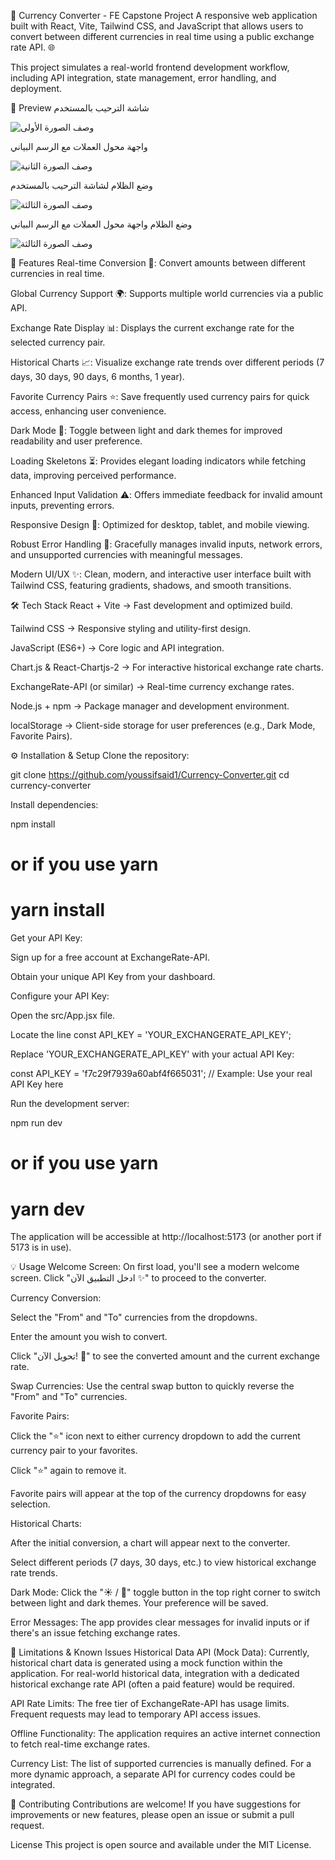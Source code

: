 💱 Currency Converter - FE Capstone Project
A responsive web application built with React, Vite, Tailwind CSS, and JavaScript that allows users to convert between different currencies in real time using a public exchange rate API. 🌐

This project simulates a real-world frontend development workflow, including API integration, state management, error handling, and deployment.

📸 Preview
شاشة الترحيب بالمستخدم

![وصف الصورة الأولى](images/image1.png)

واجهة محول العملات مع الرسم البياني

![وصف الصورة الثانية](images/image2.png)

وضع الظلام لشاشة الترحيب بالمستخدم

![وصف الصورة الثالثة](images/image3.png)

وضع الظلام واجهة محول العملات مع الرسم البياني

![وصف الصورة الثالثة](images/image4.png)

🚀 Features
Real-time Conversion 🔄: Convert amounts between different currencies in real time.

Global Currency Support 🌍: Supports multiple world currencies via a public API.

Exchange Rate Display 📊: Displays the current exchange rate for the selected currency pair.

Historical Charts 📈: Visualize exchange rate trends over different periods (7 days, 30 days, 90 days, 6 months, 1 year).

Favorite Currency Pairs ⭐: Save frequently used currency pairs for quick access, enhancing user convenience.

Dark Mode 🌙: Toggle between light and dark themes for improved readability and user preference.

Loading Skeletons ⏳: Provides elegant loading indicators while fetching data, improving perceived performance.

Enhanced Input Validation ⚠️: Offers immediate feedback for invalid amount inputs, preventing errors.

Responsive Design 📱: Optimized for desktop, tablet, and mobile viewing.

Robust Error Handling 🚨: Gracefully manages invalid inputs, network errors, and unsupported currencies with meaningful messages.

Modern UI/UX ✨: Clean, modern, and interactive user interface built with Tailwind CSS, featuring gradients, shadows, and smooth transitions.

🛠️ Tech Stack
React + Vite → Fast development and optimized build.

Tailwind CSS → Responsive styling and utility-first design.

JavaScript (ES6+) → Core logic and API integration.

Chart.js & React-Chartjs-2 → For interactive historical exchange rate charts.

ExchangeRate-API (or similar) → Real-time currency exchange rates.

Node.js + npm → Package manager and development environment.

localStorage → Client-side storage for user preferences (e.g., Dark Mode, Favorite Pairs).

⚙️ Installation & Setup
Clone the repository:

git clone https://github.com/youssifsaid1/Currency-Converter.git
cd currency-converter

Install dependencies:

npm install
# or if you use yarn
# yarn install

Get your API Key:

Sign up for a free account at ExchangeRate-API.

Obtain your unique API Key from your dashboard.

Configure your API Key:

Open the src/App.jsx file.

Locate the line const API_KEY = 'YOUR_EXCHANGERATE_API_KEY';

Replace 'YOUR_EXCHANGERATE_API_KEY' with your actual API Key:

const API_KEY = 'f7c29f7939a60abf4f665031'; // Example: Use your real API Key here

Run the development server:

npm run dev
# or if you use yarn
# yarn dev

The application will be accessible at http://localhost:5173 (or another port if 5173 is in use).

💡 Usage
Welcome Screen: On first load, you'll see a modern welcome screen. Click "ادخل التطبيق الآن ✨" to proceed to the converter.

Currency Conversion:

Select the "From" and "To" currencies from the dropdowns.

Enter the amount you wish to convert.

Click "تحويل الآن! 🚀" to see the converted amount and the current exchange rate.

Swap Currencies: Use the central swap button to quickly reverse the "From" and "To" currencies.

Favorite Pairs:

Click the "⭐" icon next to either currency dropdown to add the current currency pair to your favorites.

Click "⭐" again to remove it.

Favorite pairs will appear at the top of the currency dropdowns for easy selection.

Historical Charts:

After the initial conversion, a chart will appear next to the converter.

Select different periods (7 days, 30 days, etc.) to view historical exchange rate trends.

Dark Mode: Click the "☀️ / 🌙" toggle button in the top right corner to switch between light and dark themes. Your preference will be saved.

Error Messages: The app provides clear messages for invalid inputs or if there's an issue fetching exchange rates.

🚧 Limitations & Known Issues
Historical Data API (Mock Data): Currently, historical chart data is generated using a mock function within the application. For real-world historical data, integration with a dedicated historical exchange rate API (often a paid feature) would be required.

API Rate Limits: The free tier of ExchangeRate-API has usage limits. Frequent requests may lead to temporary API access issues.

Offline Functionality: The application requires an active internet connection to fetch real-time exchange rates.

Currency List: The list of supported currencies is manually defined. For a more dynamic approach, a separate API for currency codes could be integrated.

🤝 Contributing
Contributions are welcome! If you have suggestions for improvements or new features, please open an issue or submit a pull request.

License
This project is open source and available under the MIT License.
